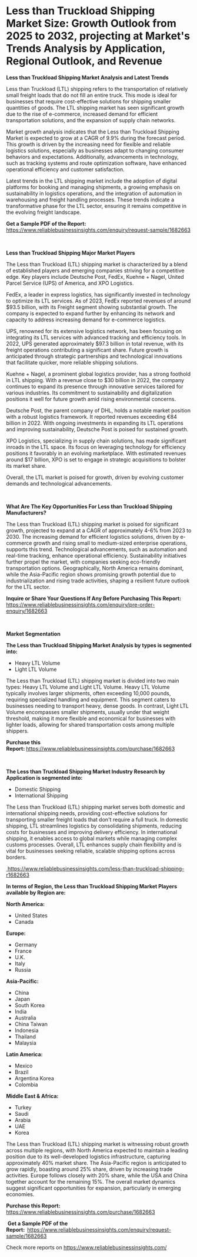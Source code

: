 <p><h1>Less than Truckload Shipping Market Size: Growth Outlook from 2025 to 2032, projecting at Market's Trends Analysis by Application, Regional Outlook, and Revenue</h1></p><p><strong>Less than Truckload Shipping Market Analysis and Latest Trends</strong></p>
<p><p>Less than Truckload (LTL) shipping refers to the transportation of relatively small freight loads that do not fill an entire truck. This mode is ideal for businesses that require cost-effective solutions for shipping smaller quantities of goods. The LTL shipping market has seen significant growth due to the rise of e-commerce, increased demand for efficient transportation solutions, and the expansion of supply chain networks.</p><p>Market growth analysis indicates that the Less than Truckload Shipping Market is expected to grow at a CAGR of 9.9% during the forecast period. This growth is driven by the increasing need for flexible and reliable logistics solutions, especially as businesses adapt to changing consumer behaviors and expectations. Additionally, advancements in technology, such as tracking systems and route optimization software, have enhanced operational efficiency and customer satisfaction.</p><p>Latest trends in the LTL shipping market include the adoption of digital platforms for booking and managing shipments, a growing emphasis on sustainability in logistics operations, and the integration of automation in warehousing and freight handling processes. These trends indicate a transformative phase for the LTL sector, ensuring it remains competitive in the evolving freight landscape.</p></p>
<p><strong>Get a Sample PDF of the Report:&nbsp;</strong> <a href="https://www.reliablebusinessinsights.com/enquiry/request-sample/1682663?utm_campaign=3323&utm_medium=2&utm_source=Github&utm_content=ia&utm_term=30032025&utm_id=less-than-truckload-shipping">https://www.reliablebusinessinsights.com/enquiry/request-sample/1682663</a></p>
<p>&nbsp;</p>
<p><strong>Less than Truckload Shipping Major Market Players</strong></p>
<p><p>The Less than Truckload (LTL) shipping market is characterized by a blend of established players and emerging companies striving for a competitive edge. Key players include Deutsche Post, FedEx, Kuehne + Nagel, United Parcel Service (UPS) of America, and XPO Logistics.</p><p>FedEx, a leader in express logistics, has significantly invested in technology to optimize its LTL services. As of 2023, FedEx reported revenues of around $93.5 billion, with its Freight segment showing substantial growth. The company is expected to expand further by enhancing its network and capacity to address increasing demand for e-commerce logistics.</p><p>UPS, renowned for its extensive logistics network, has been focusing on integrating its LTL services with advanced tracking and efficiency tools. In 2022, UPS generated approximately $97.3 billion in total revenue, with its freight operations contributing a significant share. Future growth is anticipated through strategic partnerships and technological innovations that facilitate quicker, more reliable shipping solutions.</p><p>Kuehne + Nagel, a prominent global logistics provider, has a strong foothold in LTL shipping. With a revenue close to $30 billion in 2022, the company continues to expand its presence through innovative services tailored for various industries. Its commitment to sustainability and digitalization positions it well for future growth amid rising environmental concerns.</p><p>Deutsche Post, the parent company of DHL, holds a notable market position with a robust logistics framework. It reported revenues exceeding €84 billion in 2022. With ongoing investments in expanding its LTL operations and improving sustainability, Deutsche Post is poised for sustained growth.</p><p>XPO Logistics, specializing in supply chain solutions, has made significant inroads in the LTL space. Its focus on leveraging technology for efficiency positions it favorably in an evolving marketplace. With estimated revenues around $17 billion, XPO is set to engage in strategic acquisitions to bolster its market share.</p><p>Overall, the LTL market is poised for growth, driven by evolving customer demands and technological advancements.</p></p>
<p>&nbsp;</p>
<p><strong>What Are The Key Opportunities For Less than Truckload Shipping Manufacturers?</strong></p>
<p><p>The Less than Truckload (LTL) shipping market is poised for significant growth, projected to expand at a CAGR of approximately 4-6% from 2023 to 2030. The increasing demand for efficient logistics solutions, driven by e-commerce growth and rising small to medium-sized enterprise operations, supports this trend. Technological advancements, such as automation and real-time tracking, enhance operational efficiency. Sustainability initiatives further propel the market, with companies seeking eco-friendly transportation options. Geographically, North America remains dominant, while the Asia-Pacific region shows promising growth potential due to industrialization and rising trade activities, shaping a resilient future outlook for the LTL sector.</p></p>
<p><strong>Inquire or Share Your Questions If Any Before Purchasing This Report:</strong> <a href="https://www.reliablebusinessinsights.com/enquiry/pre-order-enquiry/1682663?utm_campaign=3323&utm_medium=2&utm_source=Github&utm_content=ia&utm_term=30032025&utm_id=less-than-truckload-shipping">https://www.reliablebusinessinsights.com/enquiry/pre-order-enquiry/1682663</a></p>
<p>&nbsp;</p>
<p><strong>Market Segmentation</strong></p>
<p><strong>The Less than Truckload Shipping Market Analysis by types is segmented into:</strong></p>
<p><ul><li>Heavy LTL Volume</li><li>Light LTL Volume</li></ul></p>
<p><p>The Less than Truckload (LTL) shipping market is divided into two main types: Heavy LTL Volume and Light LTL Volume. Heavy LTL Volume typically involves larger shipments, often exceeding 10,000 pounds, requiring specialized handling and equipment. This segment caters to businesses needing to transport heavy, dense goods. In contrast, Light LTL Volume encompasses smaller shipments, usually under that weight threshold, making it more flexible and economical for businesses with lighter loads, allowing for shared transportation costs among multiple shippers.</p></p>
<p><strong>Purchase this Report:&nbsp;</strong><a href="https://www.reliablebusinessinsights.com/purchase/1682663?utm_campaign=3323&utm_medium=2&utm_source=Github&utm_content=ia&utm_term=30032025&utm_id=less-than-truckload-shipping">https://www.reliablebusinessinsights.com/purchase/1682663</a></p>
<p>&nbsp;</p>
<p><strong>The Less than Truckload Shipping Market Industry Research by Application is segmented into:</strong></p>
<p><ul><li>Domestic Shipping</li><li>International Shipping</li></ul></p>
<p><p>The Less than Truckload (LTL) shipping market serves both domestic and international shipping needs, providing cost-effective solutions for transporting smaller freight loads that don't require a full truck. In domestic shipping, LTL streamlines logistics by consolidating shipments, reducing costs for businesses and improving delivery efficiency. In international shipping, it enables access to global markets while managing complex customs processes. Overall, LTL enhances supply chain flexibility and is vital for businesses seeking reliable, scalable shipping options across borders.</p></p>
<p><a href="https://www.reliablebusinessinsights.com/less-than-truckload-shipping-r1682663?utm_campaign=3323&utm_medium=2&utm_source=Github&utm_content=ia&utm_term=30032025&utm_id=less-than-truckload-shipping">&nbsp;https://www.reliablebusinessinsights.com/less-than-truckload-shipping-r1682663</a></p>
<p><strong>In terms of Region, the Less than Truckload Shipping Market Players available by Region are:</strong></p>
<p>
    <p> <strong> North America: </strong>
        <ul>
            <li>United States</li>
            <li>Canada</li>
        </ul>
        </p> 
    <p> <strong> Europe: </strong>
        <ul>
            <li>Germany</li>
            <li>France</li>
            <li>U.K.</li>
            <li>Italy</li>
            <li>Russia</li>
        </ul>
        </p> 
    <p> <strong> Asia-Pacific: </strong>
        <ul>
            <li>China</li>
            <li>Japan</li>
            <li>South Korea</li>
            <li>India</li>
            <li>Australia</li>
            <li>China Taiwan</li>
            <li>Indonesia</li>
            <li>Thailand</li>
            <li>Malaysia</li>
        </ul>
        </p> 
    <p> <strong> Latin America: </strong>
        <ul>
            <li>Mexico</li>
            <li>Brazil</li>
            <li>Argentina Korea</li>
            <li>Colombia</li>
        </ul>
        </p> 
    <p> <strong> Middle East & Africa: </strong>
        <ul>
            <li>Turkey</li>
            <li>Saudi</li>
            <li>Arabia</li>
            <li>UAE</li>
            <li>Korea</li>
        </ul>
    </p>
    </p>
<p><p>The Less than Truckload (LTL) shipping market is witnessing robust growth across multiple regions, with North America expected to maintain a leading position due to its well-developed logistics infrastructure, capturing approximately 40% market share. The Asia-Pacific region is anticipated to grow rapidly, boasting around 25% share, driven by increasing trade activities. Europe follows closely with 20% share, while the USA and China together account for the remaining 15%. The overall market dynamics suggest significant opportunities for expansion, particularly in emerging economies.</p></p>
<p><strong>Purchase this Report: </strong><a href="https://www.reliablebusinessinsights.com/purchase/1682663?utm_campaign=3323&utm_medium=2&utm_source=Github&utm_content=ia&utm_term=30032025&utm_id=less-than-truckload-shipping">https://www.reliablebusinessinsights.com/purchase/1682663</a></p>
<p>&nbsp;<strong>Get a Sample PDF of the Report:&nbsp;&nbsp;</strong><a href="https://www.reliablebusinessinsights.com/enquiry/request-sample/1682663?utm_campaign=3323&utm_medium=2&utm_source=Github&utm_content=ia&utm_term=30032025&utm_id=less-than-truckload-shipping">https://www.reliablebusinessinsights.com/enquiry/request-sample/1682663</a></p>
<p><strong></strong></p>
<p>Check more reports on <a href="https://www.reliablebusinessinsights.com/?utm_campaign=3323&utm_medium=2&utm_source=Github&utm_content=ia&utm_term=30032025&utm_id=less-than-truckload-shipping">https://www.reliablebusinessinsights.com/</a></p>